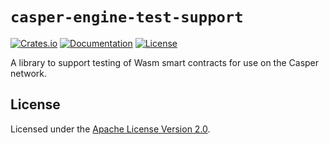 # `casper-engine-test-support`

[![Crates.io](https://img.shields.io/crates/v/casper-engine-test-support)](https://crates.io/crates/casper-engine-test-support)
[![Documentation](https://docs.rs/casper-engine-test-support/badge.svg)](https://docs.rs/casper-engine-test-support)
[![License](https://img.shields.io/badge/license-Apache-blue)](https://github.com/casper-network/casper-node/blob/master/LICENSE)

A library to support testing of Wasm smart contracts for use on the Casper network.

## License

Licensed under the [Apache License Version 2.0](LICENSE).
